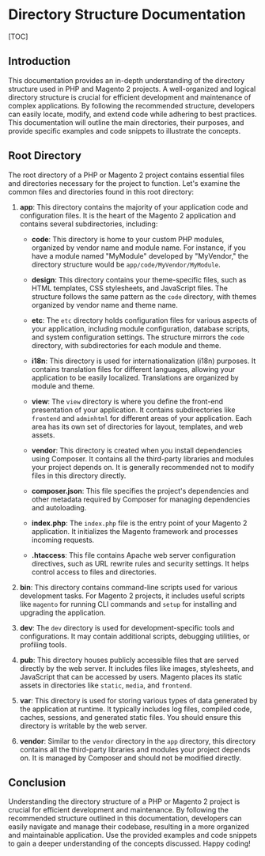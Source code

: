 # Directory Structure Documentation

[TOC]

## Introduction

This documentation provides an in-depth understanding of the directory structure used in PHP and Magento 2 projects. A
well-organized and logical directory structure is crucial for efficient development and maintenance of complex
applications. By following the recommended structure, developers can easily locate, modify, and extend code while
adhering to best practices. This documentation will outline the main directories, their purposes, and provide specific
examples and code snippets to illustrate the concepts.

## Root Directory

The root directory of a PHP or Magento 2 project contains essential files and directories necessary for the project to
function. Let's examine the common files and directories found in this root directory:

1. **app**: This directory contains the majority of your application code and configuration files. It is the heart of
   the Magento 2 application and contains several subdirectories, including:

    - **code**: This directory is home to your custom PHP modules, organized by vendor name and module name. For
      instance, if you have a module named "MyModule" developed by "MyVendor," the directory structure would
      be `app/code/MyVendor/MyModule`.

    - **design**: This directory contains your theme-specific files, such as HTML templates, CSS stylesheets, and
      JavaScript files. The structure follows the same pattern as the `code` directory, with themes organized by vendor
      name and theme name.

    - **etc**: The `etc` directory holds configuration files for various aspects of your application, including module
      configuration, database scripts, and system configuration settings. The structure mirrors the `code` directory,
      with subdirectories for each module and theme.

    - **i18n**: This directory is used for internationalization (i18n) purposes. It contains translation files for
      different languages, allowing your application to be easily localized. Translations are organized by module and
      theme.

    - **view**: The `view` directory is where you define the front-end presentation of your application. It contains
      subdirectories like `frontend` and `adminhtml` for different areas of your application. Each area has its own set
      of directories for layout, templates, and web assets.

    - **vendor**: This directory is created when you install dependencies using Composer. It contains all the
      third-party libraries and modules your project depends on. It is generally recommended not to modify files in this
      directory directly.

    - **composer.json**: This file specifies the project's dependencies and other metadata required by Composer for
      managing dependencies and autoloading.

    - **index.php**: The `index.php` file is the entry point of your Magento 2 application. It initializes the Magento
      framework and processes incoming requests.

    - **.htaccess**: This file contains Apache web server configuration directives, such as URL rewrite rules and
      security settings. It helps control access to files and directories.

2. **bin**: This directory contains command-line scripts used for various development tasks. For Magento 2 projects, it
   includes useful scripts like `magento` for running CLI commands and `setup` for installing and upgrading the
   application.

3. **dev**: The `dev` directory is used for development-specific tools and configurations. It may contain additional
   scripts, debugging utilities, or profiling tools.

4. **pub**: This directory houses publicly accessible files that are served directly by the web server. It includes
   files like images, stylesheets, and JavaScript that can be accessed by users. Magento places its static assets in
   directories like `static`, `media`, and `frontend`.

5. **var**: This directory is used for storing various types of data generated by the application at runtime. It
   typically includes log files, compiled code, caches, sessions, and generated static files. You should ensure this
   directory is writable by the web server.

6. **vendor**: Similar to the `vendor` directory in the `app` directory, this directory contains all the third-party
   libraries and modules your project depends on. It is managed by Composer and should not be modified directly.

## Conclusion

Understanding the directory structure of a PHP or Magento 2 project is crucial for efficient development and
maintenance. By following the recommended structure outlined in this documentation, developers can easily navigate and
manage their codebase, resulting in a more organized and maintainable application. Use the provided examples and code
snippets to gain a deeper understanding of the concepts discussed. Happy coding!
